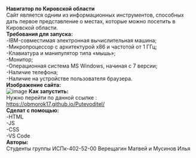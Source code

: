 **Навигатор по Кировской области** <br/>
Сайт является одним из информационных инструментов, способных дать первое представление о местах, которые можно посетить в Кировской области.<br/>
**Требования для запуска:**<br/>
-IBM-совместимая электронная вычислительная машина;<br/>
-Микропроцессор с архитектурой x86 и частотой от 1 ГГц;<br/>
-Клавиатура и манипулятор типа «мышь»;<br/>
-Монитор;<br/>
-Операционная система MS Windows, начиная с 7 версии;<br/>
-Наличие телефона;<br/>
-Наличие на устройстве пользователя браузера.<br/>
**Изображение сайта:**<br/>
![image](https://user-images.githubusercontent.com/98474041/203417751-f447a55f-2cf1-47f5-89f5-39e68856c869.png)
**Как запустить:**<br/>
Нужно перейти по данной ссылке : https://obmorok17.github.io/Putevoditel/<br/>
**Сделат с помощью:**<br/>
-HTML<br/>
-JS<br/>
-CSS<br/>
-VS Code<br/>
**Авторы:**<br/>
Студенты группы ИСПк-402-52-00 Верещагин Матвей и Мусинов Илья<br/>
